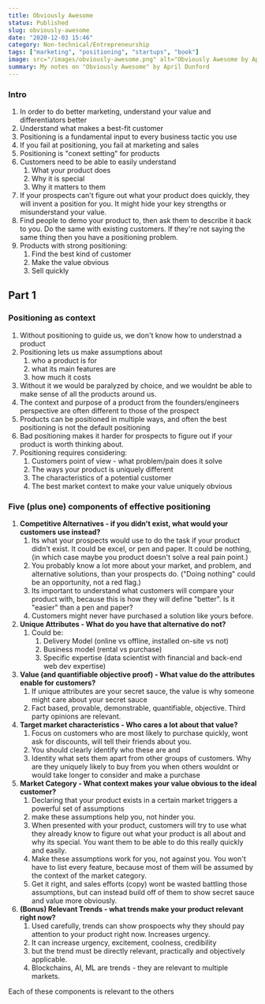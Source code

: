 ```yaml
---
title: Obviously Awesome
status: Published
slug: obviously-awesome
date: "2020-12-03 15:46"
category: Non-technical/Entrepreneurship
tags: ["marketing", "positioning", "startups", "book"]
image: src="/images/obviously-awesome.png" alt="Obviously Awesome by April Dunford "
summary: My notes on "Obviously Awesome" by April Dunford
---
```


### Intro

1. In order to do better marketing, understand your value and differentiators
   better
2. Understand what makes a best-fit customer
3. Positioning is a fundamental input to every business tactic you use
4. If you fail at positioning, you fail at marketing and sales
5. Positioning is "conext setting" for products
6. Customers need to be able to easily understand
   1. What your product does
   2. Why it is special
   3. Why it matters to them
7. If your prospects can't figure out what your product does quickly, they will
   invent a position for you. It might hide your key strengths or misunderstand
   your value.
8. Find people to demo your product to, then ask them to describe it back to
   you. Do the same with existing customers. If they're not saying the same
   thing then you have a positioning problem.
9. Products with strong positioning:
   1. Find the best kind of customer
   2. Make the value obvious
   3. Sell quickly

## Part 1

### Positioning as context

1. Without positioning to guide us, we don't know how to understnad a product
2. Positioning lets us make assumptions about
   1. who a product is for
   2. what its main features are
   3. how much it costs
3. Without it we would be paralyzed by choice, and we wouldnt be able to make
   sense of all the products around us.
4. The context and purpose of a product from the founders/engineers perspective
   are often different to those of the prospect
5. Products can be positioned in multiple ways, and often the best positioning
   is not the default positioning
6. Bad positioning makes it harder for prospects to figure out if your product
   is worth thinking about.
7. Positioning requires considering:
   1. Customers point of view - what problem/pain does it solve
   2. The ways your product is uniquely different
   3. The characteristics of a potential customer
   4. The best market context to make your value uniquely obvious

### Five (plus one) components of effective positioning

1. **Competitive Alternatives - if you didn't exist, what would your customers
   use instead?**
   1. Its what your prospects would use to do the task if your product didn't
      exist. It could be excel, or pen and paper. It could be nothing, (in
      which case maybe you product doesn't solve a real pain point.)
   2. You probably know a lot more about your market, and problem, and
      alternative solutions, than your prospects do. ("Doing nothing" could be
      an opportunity, not a red flag.)
   3. Its important to understand what customers will compare your product
      with, because this is how they will define "better". Is it "easier" than
      a pen and paper?
   4. Customers might never have purchased a solution like yours before.
2. **Unique Attributes - What do you have that alternative do not?**
   1. Could be:
      1. Delivery Model (online vs offline, installed on-site vs not)
      2. Business model (rental vs purchase)
      3. Specific expertise (data scientist with financial and back-end web
         dev expertise)
3. **Value (and quantifiable objective proof) - What value do the attributes
   enable for customers?**
   1. If unique attributes are your secret sauce, the value is why someone
      might care about your secret sauce
   2. Fact based, provable, demonstrable, quantifiable, objective. Third party
      opinions are relevant.
4. **Target market characteristics - Who cares a lot about that value?**
   1. Focus on customers who are most likely to purchase quickly, wont ask for
      discounts, will tell their friends about you.
   2. You should clearly identify who these are and
   3. Identity what sets them apart from other groups of customers. Why are
      they uniquely likely to buy from you when others wouldnt or would take
      longer to consider and make a purchase
5. **Market Category - What context makes your value obvious to the ideal
   customer?**
   1. Declaring that your product exists in a certain market triggers a
      powerful set of assumptions
   2. make these assumptions help you, not hinder you.
   3. When presented with your product, customers will try to use what they
      already know to figure out what your product is all about and why its
      special. You want them to be able to do this really quickly and easily.
   4. Make these assumptions work for you, not against you. You won't have to
      list every feature, because most of them will be assumed by the context
      of the market category.
   5. Get it right, and sales efforts (copy) wont be wasted battling those
      assumptions, but can instead build off of them to show secret sauce and
      value more obviously.
6. **(Bonus) Relevant Trends - what trends make your product relevant right
   now?**
   1. Used carefully, trends can show prospoects why they should pay attention
      to your product right now. Increases urgency.
   2. It can increase urgency, excitement, coolness, credibility
   3. but the trend must be directly relevant, practically and objectively
      applicable.
   4. Blockchains, AI, ML are trends - they are relevant to multiple markets.

Each of these components is relevant to the others
